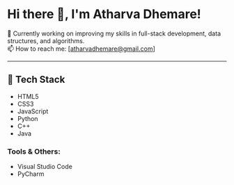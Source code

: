 # Hi there 👋, I'm Atharva Dhemare!

🔭 Currently working on improving my skills in full-stack development, data structures, and algorithms. </br>
📫 How to reach me: [atharvadhemare@gmail.com]

---

## 🚀 Tech Stack

- HTML5
- CSS3
- JavaScript
- Python
- C++
- Java

### Tools & Others:
- Visual Studio Code
- PyCharm
